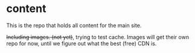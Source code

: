 # content
This is the repo that holds all content for the main site.

~~Including images. (not yet)~~, trying to test cache. Images will get their own repo for now, until we figure out what the best (free) CDN is.
